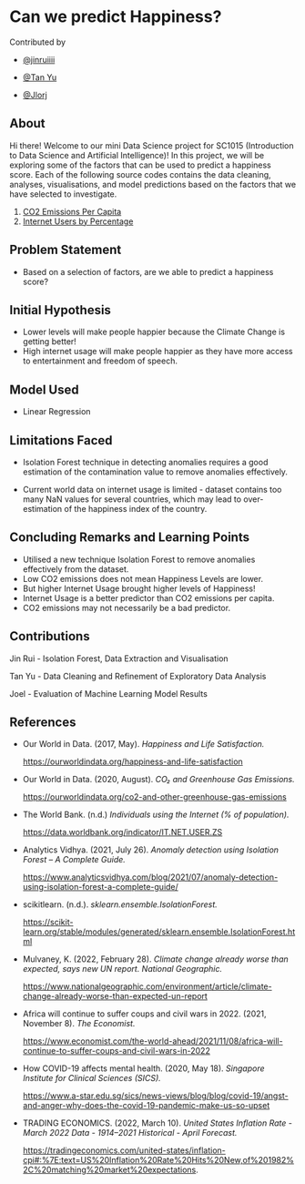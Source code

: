 # Can we predict Happiness?
Contributed by 

- [@jinruiiii](https://github.com/jinruiiii)

- [@Tan Yu](https://github.com/Tan-Yu)

- [@Jlorj](https://github.com/Jlorj)

## About
Hi there! Welcome to our mini Data Science project for SC1015 (Introduction to Data Science and Artificial Intelligence)!
In this project, we will be exploring some of the factors that can be used to predict a happiness score. 
Each of the following source codes contains the data cleaning, analyses, visualisations, and model predictions based on the factors that we have selected to investigate.

1. [CO2 Emissions Per Capita](https://github.com/Jlorj/SC1015_MiniProject/blob/main/HappinessAndInternet.ipynb)
2. [Internet Users by Percentage](https://github.com/Jlorj/SC1015_MiniProject/blob/main/HappinessandCO2.ipynb)

## Problem Statement
- Based on a selection of factors, are we able to predict a happiness score?

## Initial Hypothesis
- Lower levels will make people happier because the Climate Change is getting better!
- High internet usage will make people happier as they have more access to entertainment and freedom of speech.

## Model Used
- Linear Regression

## Limitations Faced 
- Isolation Forest technique in detecting anomalies requires a good estimation of the contamination value to remove anomalies effectively. 

- Current world data on internet usage is limited - dataset contains too many NaN values for several countries, which may lead to over-estimation of the happiness index of the country.

## Concluding Remarks and Learning Points
- Utilised a new technique Isolation Forest to remove anomalies effectively from the dataset.
- Low CO2 emissions does not mean Happiness Levels are lower.
- But higher Internet Usage brought higher levels of Happiness!
- Internet Usage is a better predictor than CO2 emissions per capita.
- CO2 emissions may not necessarily be a bad predictor.

## Contributions
Jin Rui - Isolation Forest, Data Extraction and Visualisation

Tan Yu  - Data Cleaning and Refinement of Exploratory Data Analysis

Joel    - Evaluation of Machine Learning Model Results 

## References
- Our World in Data. (2017, May). *Happiness and Life Satisfaction.*

   https://ourworldindata.org/happiness-and-life-satisfaction
   
- Our World in Data. (2020, August). *CO₂ and Greenhouse Gas Emissions.*

   https://ourworldindata.org/co2-and-other-greenhouse-gas-emissions

- The World Bank. (n.d.) *Individuals using the Internet (% of population).*

   https://data.worldbank.org/indicator/IT.NET.USER.ZS
- Analytics Vidhya. (2021, July 26). *Anomaly detection using Isolation Forest – A Complete Guide.*

   https://www.analyticsvidhya.com/blog/2021/07/anomaly-detection-using-isolation-forest-a-complete-guide/
- scikitlearn. (n.d.). *sklearn.ensemble.IsolationForest.* 

   https://scikit-learn.org/stable/modules/generated/sklearn.ensemble.IsolationForest.html
- Mulvaney, K. (2022, February 28). *Climate change already worse than expected, says new UN report. National Geographic.*

   https://www.nationalgeographic.com/environment/article/climate-change-already-worse-than-expected-un-report
- Africa will continue to suffer coups and civil wars in 2022. (2021, November 8). *The Economist.* 

   https://www.economist.com/the-world-ahead/2021/11/08/africa-will-continue-to-suffer-coups-and-civil-wars-in-2022
- How COVID-19 affects mental health. (2020, May 18). *Singapore Institute for Clinical Sciences (SICS).*

   https://www.a-star.edu.sg/sics/news-views/blog/blog/covid-19/angst-and-anger-why-does-the-covid-19-pandemic-make-us-so-upset
- TRADING ECONOMICS. (2022, March 10). *United States Inflation Rate - March 2022 Data - 1914–2021 Historical - April Forecast.*

   https://tradingeconomics.com/united-states/inflation-cpi#:%7E:text=US%20Inflation%20Rate%20Hits%20New,of%201982%2C%20matching%20market%20expectations.


